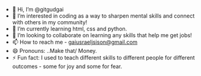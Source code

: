 - 👋 Hi, I’m @gitgudgai
- 👀 I’m interested in coding as a way to sharpen mental skills and connect with others in my community!
- 🌱 I’m currently learning html, css and python.
- 💞️ I’m looking to collaborate on learning any skills that help me get jobs!
- 📫 How to reach me - gaiusraeljsison@gmail.com
- 😄 Pronouns: ..Make that/ Money.
- ⚡ Fun fact: I used to teach different skills to different people for different outcomes - some for joy and some for fear.

<!---
gitgudgai/gitgudgai is a ✨ special ✨ repository because its `README.md` (this file) appears on your GitHub profile.
You can click the Preview link to take a look at your changes.
--->

